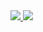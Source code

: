 <a href="https://www.notion.so/4b55cc0e9cea42edb8b728c9ae5e202f">
  <img src="https://img.shields.io/badge/Notion-000000?style=flat-square&logo=notion&logoColor=white"/>
</a>  
<a href="https://blog.naver.com/adserina">
  <img src="https://img.shields.io/badge/Blog-000000?style=flat-square&logo=naver&logoColor=green"/>
</a>  

<!--
**EunJeeKim0402/EunJeeKim0402** is a ✨ _special_ ✨ repository because its `README.md` (this file) appears on your GitHub profile.

<img src="https://img.shields.io/badge/이름-색상코드?style=flat-square&logo=로고명&logoColor=로고색"/>

Here are some ideas to get you started:

- 🔭 I’m currently working on ...
- 🌱 I’m currently learning ...
- 👯 I’m looking to collaborate on ...
- 🤔 I’m looking for help with ...
- 💬 Ask me about ...
- 📫 How to reach me: ...
- 😄 Pronouns: ...
- ⚡ Fun fact: ...
-->
